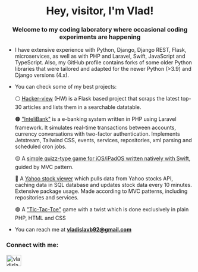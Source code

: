<h1 align="center">Hey, visitor, I'm Vlad!</h1>
<h3 align="center">Welcome to my coding laboratory where occasional coding experiments are happening</h3>

- I have extensive experience with Python, Django, Django REST, Flask, microservices, as well as with PHP and Laravel, Swift, JavaScript and TypeScript.
Also, my GitHub profile contains forks of some older Python libraries that were tailored and adapted for the newer Python (>3.9) and Django versions (4.x).


- You can check some of my best projects:

   ⚪️ <a href="https://github.com/VladislavB92/hacker-view">Hacker-view</a> (HW) is a Flask based project that scraps the latest top-30 articles and lists them in a searchable datatable.

   🟠 <a href="https://github.com/VladislavB92/InteliBank">"InteliBank"</a> is a e-banking system written in PHP using Laravel framework. It simulates real-time transactions between accounts, currency conversations with two-factor authentication. Implements Jetstream, Tailwind CSS, events, services, repositories, xml parsing and scheduled cron jobs.

     🟡 A <a href="https://github.com/VladislavB92/Quizzler-iOS">simple quizz-type game for iOS/iPadOS written natively with Swift</a>, guided by MVC pattern.

   🔴 A <a href="https://github.com/VladislavB92/Yahoo-stock-viewer">Yahoo stock viewer</a> which pulls data from Yahoo stocks API, caching data in SQL database and updates stock data every 10 minutes. Extensive package usage. Made according to MVC patterns, including repositories and services.
  
   🟢 A <a href="https://github.com/VladislavB92/RPSLS">"Tic-Tac-Toe"</a> game with a twist which is done exclusively in plain PHP, HTML and CSS

- You can reach me at **vladislavb92@gmail.com**

<h3 align="left">Connect with me:</h3>
<p align="left">
<a href="https://linkedin.com/in/vladislavsb" target="blank"><img align="center" src="https://cdn.jsdelivr.net/npm/simple-icons@3.0.1/icons/linkedin.svg" alt="vladislavsb" height="30" width="40" /></a>
</p>
